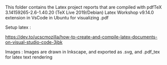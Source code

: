 This folder contains the Latex project reports that are compiled with pdfTeX 3.14159265-2.6-1.40.20 (TeX Live 2019/Debian)
Latex Workshop v9.14.0 extension in VsCode in Ubuntu for visualizing .pdf

Setup latex :

https://dev.to/ucscmozilla/how-to-create-and-compile-latex-documents-on-visual-studio-code-3jbk

Images :
Images are drawn in Inkscape, and exported as .svg, and .pdf_tex for latex text rendering